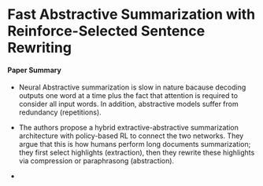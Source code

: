 
# Fast Abstractive Summarization with Reinforce-Selected Sentence Rewriting

#### Paper Summary 

* Neural Abstractive summarization is slow in nature bacause decoding outputs one word at a time plus the fact that attention is required to consider all input words. In addition, abstractive models suffer from redundancy (repetitions).

* The authors propose a hybrid extractive-abstractive summarization architecture with policy-based RL to connect the two networks. They argue that this is how humans perform long documents summarization; they first select highlights (extraction), then they rewrite these highlights via compression or paraphrasong (abstraction).

*
